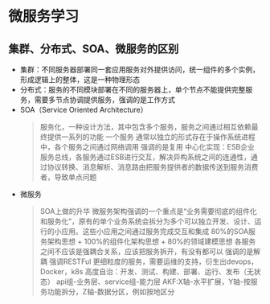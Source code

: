# 微服务学习

## 集群、分布式、SOA、微服务的区别
  * 集群：不同服务器部署同一套应用服务对外提供访问，统一组件的多个实例，形成逻辑上的整体，这是一种物理形态
  * 分布式：服务的不同模块部署在不同的服务器上，单个节点不能提供完整服务，需要多节点协调提供服务，强调的是工作方式
  * SOA（Service Oriented Architecture）
    > 服务化，一种设计方法，其中包含多个服务，服务之间通过相互依赖最终提供一系列的功能
    > 一个服务 通常以独立的形式存在于操作系统进程中，各个服务之间通过网络调用
    > 强调的是复用
    > 中心化实现：ESB企业服务总线，各服务通过ESB进行交互，解决异构系统之间的连通性，通过协议转换、消息解析、消息路由把服务提供者的数据传送到服务消费者，导致单点问题
  * 微服务
    > SOA上做的升华
    > 微服务架构强调的一个重点是“业务需要彻底的组件化和服务化”，原有的单个业务系统会拆分为多个可以独立开发、设计、运行的小应用。这些小应用之间通过服务完成交互和集成
    > 80%的SOA服务架构思想 + 100%的组件化架构思想 + 80%的领域建模思想
    > 各服务之间不应该是强耦合关系，应该把服务拆开，有没有都可以
    > 强调的是解耦
    > 强调RESTFul
    > 更细粒度的服务，需要运维的支持，衍生出devops，Docker，k8s
    > 高度自治：开发、测试、构建、部署、运行、发布（无状态）
    > api组-业务层、service组-能力层
    > AKF:X轴-水平扩展，Y轴-按服务功能拆分，Z轴-数据分区，例如按地区分

